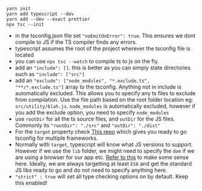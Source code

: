 ```
yarn init
yarn add typescript --dev
yarn add --dev --exact prettier
npx tsc --init
```

* in the tsconfig.json file set `"noEmitOnError": true`. This ensures we dont compile to JS if the TS compiler finds any errors.
* typescript assumes the root of the project wherever the tsconfig file is located
* you can use `npx tsc --watch` to compile ts to js on the fly.
* add an `"include": []`. this is better as you can simply state directories such as `"include": ["src"]`
* add an `"exclude": ["node_modules", "*.exclude.ts", "**/*.exclude.ts"]` array to the tsconfig. Anything not in include is automatically excluded. 
This allows you to specify any ts files to exclude from compilation. Use the file path based on the root folder location eg: `src/utility/blah.js`. `node_modules` is automatically excluded, however if you add the exclude option, you need to specify `node_modules`
* use `rootDir` for all the ts source files, and `outDir` for the JS files. Commonly its `"rootDir": "./src"` and `"outDir": "./dist"` 
* For the `target` property check [This repo](https://github.com/tsconfig/bases) which gives you ready to go tsconfig for multiple frameworks.
* Normally with `target`, typescript will know what JS versions to support. However if we use the `lib` folder, we might need to specify the `dom` if we are using a browser for our app etc. [Refer to this](https://www.typescriptlang.org/tsconfig#lib) to make some sense here. Ideally, we are always targetting at least `ES6` and get the standard JS libs ready to go and do not need to specify anything here.
* `"strict" : true` will set all type checking options on by default. Keep this enabled!
